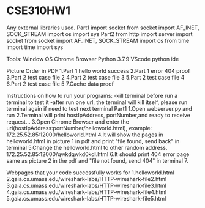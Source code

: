 # CSE310HW1 
Any external libraries used.
  Part1
    import socket
    from socket import AF_INET, SOCK_STREAM
    import os
    import sys
  Part2
    from http import server
    import socket
    from socket import AF_INET, SOCK_STREAM
    import os
    from time import time
    import sys

Tools:
  Window OS
  Chrome Browser
  Python 3.7.9
  VScode python ide
  
Picture Order in PDF
1.Part 1 hello world success
2.Part 1 error 404 proof
3.Part 2 test case file 2
4.Part 2 test case file 3
5.Part 2 test case file 4
6.Part 2 test case file 5
7.Cache data proof

Instructions on how to run your programs:
  -kill terminal before run a terminal to test it
  -after run one url, the terminal will kill itself,  please run terminal again if need to test next terminal
  Part1
  1.Open webserver.py and run
  2.Terminal will print hostIpAddress, portNumber,and ready to receive request...
  3.Open Chrome Browser and enter the url(hostIpAddress:portNumber/helloworld.html), example: 172.25.52.85:12000/helloworld.html
  4.It will show the pages in helloworld.html in picture 1 in pdf and print "file found, send back" in terminal
  5.Change the helloworld.html to other random address.  172.25.52.85:12000/qwkdqwkd0kdl.html
  6.It should print 404 error page same as picture 2 in the pdf and "file not found, send 404" in terminal 
  7.
  
Webpages that your code successfully works for
  1.helloworld.html
  2.gaia.cs.umass.edu/wireshark-labs/HTTP-wireshark-file2.html
  3.gaia.cs.umass.edu/wireshark-labs/HTTP-wireshark-file3.html
  4.gaia.cs.umass.edu/wireshark-labs/HTTP-wireshark-file4.html
  5.gaia.cs.umass.edu/wireshark-labs/HTTP-wireshark-file5.html

